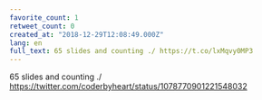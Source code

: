 ```yaml
---
favorite_count: 1
retweet_count: 0
created_at: "2018-12-29T12:08:49.000Z"
lang: en
full_text: 65 slides and counting ./ https://t.co/lxMqvy0MP3
---
```


65 slides and counting ./
<https://twitter.com/coderbyheart/status/1078770901221548032>
